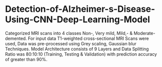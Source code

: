 # Detection-of-Alzheimer-s-Disease-Using-CNN-Deep-Learning-Model
Categorized MRI scans into 4 classes Non-, Very mild, Mild,- &amp; Moderate-demented. For input data T1-weighted cross-sectional MRI Scans were used, Data was pre-processed using Grey scaling, Gaussian blur Techniques. Model Architecture consists of 9 Layers and Data Splitting Ratio was 80:10:10 (Training, Testing &amp; Validation) with prediction accuracy of greater than 90%. 
